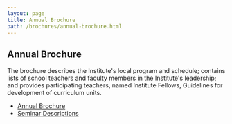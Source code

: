 ```yaml
---
layout: page
title: Annual Brochure
path: /brochures/annual-brochure.html
---
```


<h2>Annual Brochure</h2>

The brochure describes the Institute's local program and schedule;
contains lists of school teachers and faculty members in the
Institute's leadership; and provides participating teachers, named
Institute Fellows, Guidelines for development of curriculum units.

* [Annual Brochure](/brochures/A1/Brochure-2023.pdf)
* [Seminar Descriptions](/brochures/A1/seminar-descriptions-2023.pdf)
